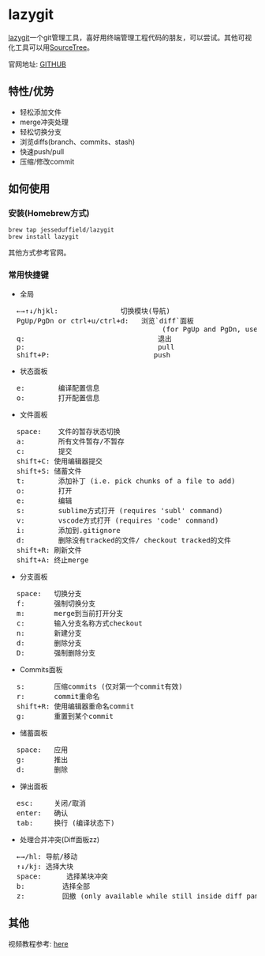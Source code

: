 # lazygit 

[lazygit](https://github.com/jesseduffield/lazygit)一个git管理工具，喜好用终端管理工程代码的朋友，可以尝试。其他可视化工具可以用[SourceTree](https://www.sourcetreeapp.com/)。

官网地址: [GITHUB](https://github.com/jesseduffield/lazygit)

## 特性/优势

* 轻松添加文件
* merge冲突处理
* 轻松切换分支
* 浏览diffs(branch、commits、stash)
* 快速push/pull
* 压缩/修改commit

## 如何使用

### 安装(Homebrew方式)

```
brew tap jesseduffield/lazygit
brew install lazygit
```

其他方式参考官网。

### 常用快捷键

* 全局

<pre>
  <kbd>←</kbd><kbd>→</kbd><kbd>↑</kbd><kbd>↓</kbd>/<kbd>h</kbd><kbd>j</kbd><kbd>k</kbd><kbd>l</kbd>:               切换模块(导航)
  <kbd>PgUp</kbd>/<kbd>PgDn</kbd> or <kbd>ctrl</kbd>+<kbd>u</kbd>/<kbd>ctrl</kbd>+<kbd>d</kbd>:   浏览`diff`面板
                                     (for <kbd>PgUp</kbd> and <kbd>PgDn</kbd>, use <kbd>fn</kbd>+<kbd>up</kbd>/<kbd>fn</kbd>+<kbd>down</kbd> on osx)
  <kbd>q</kbd>:                                退出
  <kbd>p</kbd>:                                pull
  <kbd>shift</kbd>+<kbd>P</kbd>:                         push
</pre>

* 状态面板

<pre>
  <kbd>e</kbd>:        编译配置信息
  <kbd>o</kbd>:        打开配置信息
</pre>

* 文件面板

<pre>
  <kbd>space</kbd>:    文件的暂存状态切换
  <kbd>a</kbd>:        所有文件暂存/不暂存
  <kbd>c</kbd>:        提交
  <kbd>shift</kbd>+<kbd>C</kbd>: 使用编辑器提交
  <kbd>shift</kbd>+<kbd>S</kbd>: 储蓄文件
  <kbd>t</kbd>:        添加补丁 (i.e. pick chunks of a file to add)
  <kbd>o</kbd>:        打开
  <kbd>e</kbd>:        编辑
  <kbd>s</kbd>:        sublime方式打开 (requires 'subl' command)
  <kbd>v</kbd>:        vscode方式打开 (requires 'code' command)
  <kbd>i</kbd>:        添加到.gitignore
  <kbd>d</kbd>:        删除没有tracked的文件/ checkout tracked的文件
  <kbd>shift</kbd>+<kbd>R</kbd>: 刷新文件
  <kbd>shift</kbd>+<kbd>A</kbd>: 终止merge
</pre>

* 分支面板

<pre>
  <kbd>space</kbd>:   切换分支
  <kbd>f</kbd>:       强制切换分支
  <kbd>m</kbd>:       merge到当前打开分支
  <kbd>c</kbd>:       输入分支名称方式checkout
  <kbd>n</kbd>:       新建分支
  <kbd>d</kbd>:       删除分支
  <kbd>D</kbd>:       强制删除分支
</pre>

* Commits面板

<pre>
  <kbd>s</kbd>:       压缩commits (仅对第一个commit有效)
  <kbd>r</kbd>:       commit重命名
  <kbd>shift</kbd>+<kbd>R</kbd>: 使用编辑器重命名commit
  <kbd>g</kbd>:       重置到某个commit
</pre>

* 储蓄面板

<pre>
  <kbd>space</kbd>:   应用
  <kbd>g</kbd>:       推出
  <kbd>d</kbd>:       删除
</pre>

* 弹出面板

<pre>
  <kbd>esc</kbd>:     关闭/取消
  <kbd>enter</kbd>:   确认
  <kbd>tab</kbd>:     换行 (编译状态下)
</pre>

* 处理合并冲突(Diff面板zz)

<pre>
  <kbd>←</kbd><kbd>→</kbd>/<kbd>h</kbd><kbd>l</kbd>: 导航/移动
  <kbd>↑</kbd><kbd>↓</kbd>/<kbd>k</kbd><kbd>j</kbd>: 选择大块
  <kbd>space</kbd>:      选择某块冲突
  <kbd>b</kbd>:         选择全部
  <kbd>z</kbd>:         回撤 (only available while still inside diff panel)
</pre>

## 其他

视频教程参考: [here](https://www.youtube.com/watch?v=VDXvbHZYeKY)

